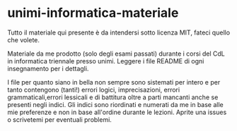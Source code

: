 # unimi-informatica-materiale
Tutto il materiale qui presente è da intendersi sotto licenza MIT, fateci quello che volete.

Materiale da me prodotto (solo degli esami passati) durante i corsi del CdL in informatica triennale presso unimi. Leggere i file README di ogni insegnamento per i dettagli.

I file per quanto siano in bella non sempre sono sistemati per intero e per tanto contengono (tanti!) errori logici, imprecisazioni, errori grammaticali,errori lessicali e di battitura oltre a parti mancanti anche se presenti negli indici. Gli indici sono riordinati e numerati da me in base alle mie preferenze e non in base all'ordine durante le lezioni. Aprite una issues o scrivetemi per eventuali problemi.
